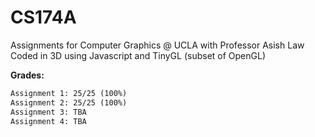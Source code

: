 # CS174A
Assignments for Computer Graphics @ UCLA with Professor Asish Law <br>
Coded in 3D using Javascript and TinyGL (subset of OpenGL) 

**Grades:** <br>
```diff
Assignment 1: 25/25 (100%)
Assignment 2: 25/25 (100%)
Assignment 3: TBA 
Assignment 4: TBA 
```


